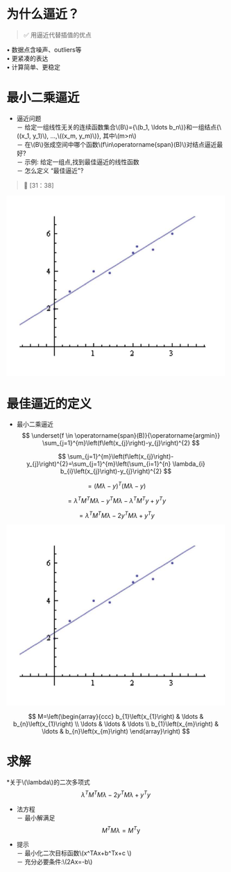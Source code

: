 # 为什么逼近？

> &#x2705; 用逼近代替插值的优点

• 数据点含噪声、outliers等  
• 更紧凑的表达  
• 计算简单、更稳定  

# 最小二乘逼近

* 逼近问题   
－ 给定一组线性无关的连续函数集合\\(B\\)={\\(b_1, \ldots b_n\\)}和一组结点{\\((x_1, y_1)\\), ...,\\((x_m, y_m)\\)}, 其中\\(m>n\\)    
－ 在\\(B\\)张成空间中哪个函数\\(f\in\operatorname{span}(B)\\)对结点逼近最好?    
－ 示例: 给定一组点,找到最佳逼近的线性函数    
－ 怎么定义 “最佳逼近"?    

> &#x1F50E; [31：38]  

![](../assets/插值-7.png)  

# 最佳逼近的定义

- 最小二乘逼近
$$
\underset{f \in \operatorname{span}(B)}{\operatorname{argmin}} \sum_{j=1}^{m}\left(f\left(x_{j}\right)-y_{j}\right)^{2}
$$

$$
\sum_{j=1}^{m}\left(f\left(x_{j}\right)-y_{j}\right)^{2}=\sum_{j=1}^{m}\left(\sum_{i=1}^{n} \lambda_{i} b_{i}\left(x_{j}\right)-y_{j}\right)^{2}
$$

$$
=(M \lambda-y)^{T}(M \lambda-y)
$$

$$
=\lambda^{T} M^{T} M \lambda-y^{T} M \lambda-\lambda^{T} M^{T} y+y^{T} y
$$

$$
=\lambda^{T} M^{T} M \lambda-2y^{T} M\lambda +y^{T} y
$$

![](../assets/插值-7.png)

$$
M=\left(\begin{array}{ccc}
b_{1}\left(x_{1}\right) & \ldots & b_{n}\left(x_{1}\right) \\
\ldots & \ldots & \ldots \\
b_{1}\left(x_{m}\right) & \ldots & b_{n}\left(x_{m}\right)
\end{array}\right)
$$

# 求解

*关于\\(\lambda\\)的二次多项式    
$$
\lambda^{T} M^{T} M \lambda-2 y^{T} M \lambda+y^{T} y 
$$

* 法方程   
－ 最小解满足   
$$
M^{T} M \lambda=M^{T} \mathrm{y}   
$$

* 提示   
－ 最小化二次目标函数\\(x^TAx+b^Tx+c \\)    
－ 充分必要条件:\\(2Ax=-b\\)  

